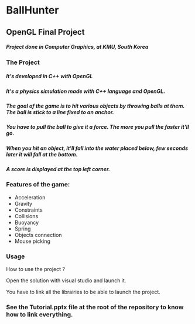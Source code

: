 # BallHunter
## OpenGL Final Project

##### Project done in Computer Graphics, at KMU, South Korea

### The Project
##### It's developed in C++ with OpenGL

##### It's a physics simulation made with C++ language and OpenGL.

##### The goal of the game is to hit various objects by throwing balls at them. The ball is stick to a line fixed to an anchor.
##### You have to pull the ball to give it a force. The more you pull the faster it'll go.
##### When you hit an object, it'll fall into the water placed below, few seconds later it will fall at the bottom.
##### A score is displayed at the top left corner.

### Features of the game:
 - Acceleration
 - Gravity
 - Constraints
 - Collisions
 - Buoyancy
 - Spring
 - Objects connection
 - Mouse picking

### Usage
How to use the project ?

Open the solution with visual studio and launch it.

You have to link all the librairies to be able to launch the project.
### See the Tutorial.pptx file at the root of the repository to know how to link everything.
